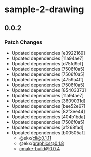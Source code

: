 # sample-2-drawing

## 0.0.2
### Patch Changes

- Updated dependencies [e3922169]
- Updated dependencies [11a94ae7]
- Updated dependencies [d75fd9cf]
- Updated dependencies [7506f0a5]
- Updated dependencies [7506f0a5]
- Updated dependencies [4759a4ff]
- Updated dependencies [7506f0a5]
- Updated dependencies [85403373]
- Updated dependencies [11a94ae7]
- Updated dependencies [3609031d]
- Updated dependencies [bee52e67]
- Updated dependencies [82f3ee44]
- Updated dependencies [404b1bda]
- Updated dependencies [7506f0a5]
- Updated dependencies [af268fad]
- Updated dependencies [b00505af]
  - @ekx/cli@0.1.11
  - @ekx/graphics@0.1.8
  - cmake-build@0.0.4
